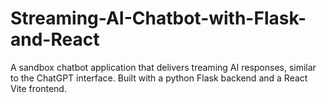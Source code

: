 # Streaming-AI-Chatbot-with-Flask-and-React
A sandbox chatbot application that delivers treaming AI responses, similar to the ChatGPT interface. Built with a python Flask backend and a React Vite frontend.
